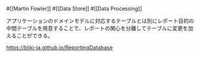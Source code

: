 #[[Martin Fowler]] #[[Data Store]] #[[Data Processing]]

アプリケーションのドメインモデルに対応するテーブルとは別にレポート目的の中間テーブルを用意することで、レポートの関心を分離してテーブルに変更を加えることができる。

<https://bliki-ja.github.io/ReportingDatabase>